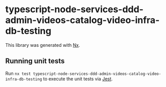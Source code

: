 # typescript-node-services-ddd-admin-videos-catalog-video-infra-db-testing

This library was generated with [Nx](https://nx.dev).

## Running unit tests

Run `nx test typescript-node-services-ddd-admin-videos-catalog-video-infra-db-testing` to execute the unit tests via [Jest](https://jestjs.io).
